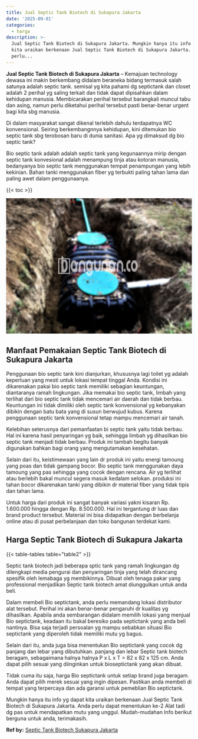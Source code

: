 ```yaml
---
title: Jual Septic Tank Biotech di Sukapura Jakarta
date: '2025-09-01'
categories:
  - harga
description: >-
  Jual Septic Tank Biotech di Sukapura Jakarta. Mungkin hanya itu info yg dapat
  kita uraikan berkenaan Jual Septic Tank Biotech di Sukapura Jakarta. Anda
  perlu...
---
```


**Jual Septic Tank Biotech di Sukapura Jakarta** – Kemajuan technology dewasa ini makin berkembang didalam beraneka bidang termasuk salah satunya adalah septic tank. semisal yg kita pahami dg septictank dan closet adalah 2 perihal yg saling terkait dan tidak dapat dipisahkan dalam kehidupan manusia. Membicarakan perihal tersebut barangkali muncul tabu dan asing, namun perlu diketahui perihal tersebut pasti benar-benar urgent bagi kita sbg manusia.

Di dalam masyarakat sangat dikenal terlebih dahulu terdapatnya WC konvensional. Seiring berkembangnnya kehidupan, kini ditemukan bio septic tank sbg terobosan baru di dunia sanitasi. Apa yg dimaksud dg bio septic tank?

Bio septic tank adalah adalah septic tank yang kegunaannya mirip dengan septic tank konvesional adalah menampung tinja atau kotoran manusia, bedanyanya bio septic tank menggunakan tempat penampungan yang lebih kekinian. Bahan tanki menggunakan fiber yg terbukti paling tahan lama dan paling awet dalam penggunaanya.

{{< toc >}}

![Jual Septic Tank Biotech di Sukapura Jakarta](/images/jual-bio-septictank-49.png)

## Manfaat Pemakaian Septic Tank Biotech di Sukapura Jakarta

Penggunaan bio septic tank kini dianjurkan, khususnya lagi toilet yg adalah keperluan yang mesti untuk lokasi tempat tinggal Anda. Kondisi ini dikarenakan pakai bio septic tank memiliki sebagian keuntungan, diantaranya ramah lingkungan. Jika memakai bio septic tank, limbah yang terlihat dari bio septic tank tidak mencemari air daerah dan tidak berbau. Keuntungan ini tidak dimiliki oleh septic tank konvensional yg kebanyakan dibikin dengan batu bata yang di susun berwujud kubus. Karena penggunaan septic tank konvensional tetap mampu mencemari air tanah.

Kelebihan seterusnya dari pemanfaatan bi septic tank yaitu tidak berbau. Hal ini karena hasil penyaringan yg baik, sehingga limbah yg dihasilkan bio septic tank menjadi tidak berbau. Produk ini tambah begitu banyak digunakan bahkan bagi orang yang mengutamakan kesehatan.

Selain dari itu, keistimewaan yang lain dr produk ini yaitu energi tamoung yang poas dan tidak gampang bocor. Bio septic tank menggunakan daya tamoung yang pas sehingga yang cocok dengan rencana. Air yg terlihat atau berlebih bakal muncul segera masuk kedalam selokan. produksi ini tahan bocor dikarenakan tanki yang dibikin dr material fiber yang tidak tipis dan tahan lama.

Untuk harga dari produk ini sangat banyak variasi yakni kisaran Rp. 1.600.000 hingga dengan Rp. 8.500.000. Hal ini tergantung dr luas dan brand product tersebut. Material ini bisa didapatkan dengan berbelanja online atau di pusat perbelanjaan dan toko bangunan terdekat kami.

## Harga Septic Tank Biotech di Sukapura Jakarta

{{< table-tables table="table2" >}}

Septic tank biotech jadi beberapa sptic tank yang ramah lingkungan dg dilengkapi media pengurai dan penyaringan tinja yang telah dirancang spesifik oleh lemabaga yg membikinnya. Dibuat oleh tenaga pakar yang professional menjadikan Septic tank biotech amat diunggulkan untuk anda beli.

Dalam membeli Bio septictank, anda perlu memandang lokasi distributor alat tersebut. Perihal ini akan benar-benar pengaruhi dr kualitas yg dihasilkan. Apabila anda sembarangan didalam memilih lokasi yang menjual Bio septictank, keadaan itu bakal beresiko pada septictank yang anda beli nantinya. Bisa saja terjadi persoalan yg mampu sebabkan situasi Bio septictank yang diperoleh tidak memiliki mutu yg bagus.

Selain dari itu, anda juga bisa menentukan Bio septictank yang cocok dg panjang dan lebar yang dibutuhkan. panjang dan lebar Septic tank biotech beragam, sebagaimana halnya halnya P x L x T = 82 x 82 x 125 cm. Anda dapat pilih sesuai yang diinginkan untuk bioseptictank yang akan dibuat.

Tidak cuma itu saja, harga Bio septictank untuk setiap brand juga beragam. Anda dapat pilih merek sesuai yang ingin dipesan. Pastikan anda membeli di tempat yang terpercaya dan ada garansi untuk pemeblian Bio septictank.

Mungkin hanya itu info yg dapat kita uraikan berkenaan Jual Septic Tank Biotech di Sukapura Jakarta. Anda perlu dapat menentukan ke-2 Alat tadi dg pas untuk mendapatkan mutu yang unggul. Mudah-mudahan Info berikut berguna untuk anda, terimakasih.

**Ref by:** [Septic Tank Biotech Sukapura Jakarta](https://id.wikipedia.org/wiki/Septic)
